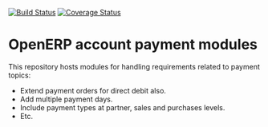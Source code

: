 [![Build Status](https://travis-ci.org/OCA/account-payment.svg?branch=6.1)](https://travis-ci.org/OCA/account-payment)
[![Coverage Status](https://coveralls.io/repos/OCA/account-payment/badge.png?branch=6.1)](https://coveralls.io/r/OCA/account-payment?branch=6.1)

OpenERP account payment modules
===============================

This repository hosts modules for handling requirements related to payment topics:
* Extend payment orders for direct debit also.
* Add multiple payment days.
* Include payment types at partner, sales and purchases levels.
* Etc.
